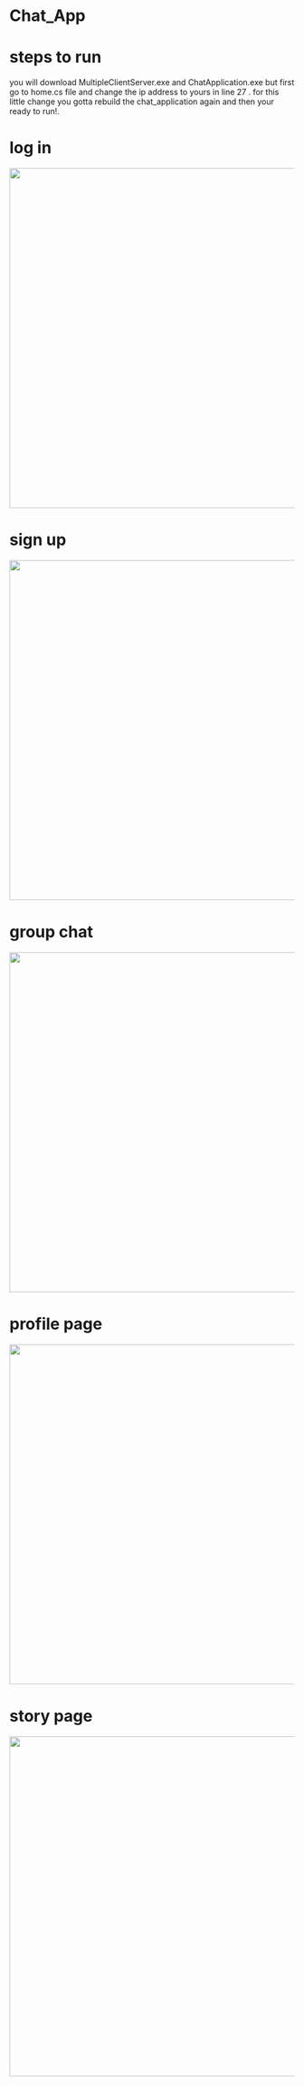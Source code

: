 # Chat_App


# steps to run

you will download MultipleClientServer.exe and ChatApplication.exe but first go to home.cs file and change the ip address to yours 
in line 27 . for this little change you gotta rebuild the chat_application again and then your ready to run!. 




# **log in** 

 <img src = "https://user-images.githubusercontent.com/94145850/171448657-1d8e213a-a13f-46ff-8d2c-bce6155d4a26.png" width="2100" height="600"/>


# **sign up** 

 <img src = "https://user-images.githubusercontent.com/94145850/171448833-fede080b-1031-4161-bb84-2af42f6b786f.png" width="2100" height="600"/>


# **group chat** 

 <img src = "https://user-images.githubusercontent.com/94145850/171448968-60ede762-29b5-48be-a535-36b8559b3f6f.png" width="2100" height="600"/>


# **profile page** 

 <img src = "https://user-images.githubusercontent.com/94145850/171449312-1c91b5ed-2773-47f7-9423-ad4cec566503.png" width="2100" height="600"/>


# **story page** 

 <img src = "https://user-images.githubusercontent.com/94145850/171449479-ea7bf5b7-f0bd-42c9-935d-268afc800e74.png" width="2100" height="600"/>
